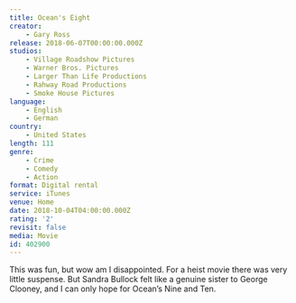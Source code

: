 ```yaml
---
title: Ocean's Eight
creator:
    - Gary Ross
release: 2018-06-07T00:00:00.000Z
studios:
    - Village Roadshow Pictures
    - Warner Bros. Pictures
    - Larger Than Life Productions
    - Rahway Road Productions
    - Smoke House Pictures
language:
    - English
    - German
country:
    - United States
length: 111
genre:
    - Crime
    - Comedy
    - Action
format: Digital rental
service: iTunes
venue: Home
date: 2018-10-04T04:00:00.000Z
rating: '2'
revisit: false
media: Movie
id: 402900
---
```


This was fun, but wow am I disappointed. For a heist movie there was very little suspense. But Sandra Bullock felt like a genuine sister to George Clooney, and I can only hope for Ocean’s Nine and Ten.
